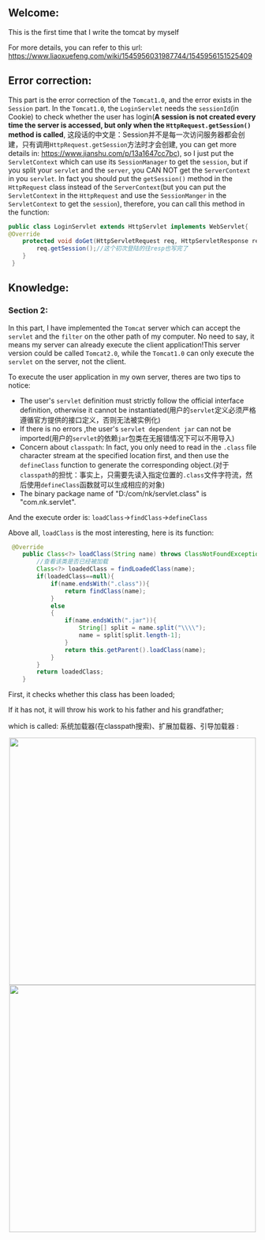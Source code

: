 ## Welcome:
This is the first time that I write the tomcat by myself

For more details, you can refer to this url: https://www.liaoxuefeng.com/wiki/1545956031987744/1545956151525409

## Error correction:

This part is the error correction of the `Tomcat1.0`, and the error exists in the `Session` part. In the `Tomcat1.0`, the `LoginServlet` needs the `sessionId`(in Cookie) to check whether the user has login(**A session is not created every time the server is accessed, but only when the `HttpRequest.getSession()` method is called**, 这段话的中文是：Session并不是每一次访问服务器都会创建，只有调用`HttpRequest.getSession`方法时才会创建, you can get more details in: https://www.jianshu.com/p/13a1647cc7bc), so I just put the `ServletContext` which can use its `SessionManager` to get the `session`, but if you split your `servlet` and the `server`, you CAN NOT get the `ServerContext` in you `servlet`. In fact you should put the `getSession()` method in the `HttpRequest` class instead of the `ServerContext`(but you can put the `ServletContext` in the `HttpRequest` and use the `SessionManger` in the `ServletContext` to get the `session`), therefore, you can call this method in the function:

```java
public class LoginServlet extends HttpServlet implements WebServlet{
@Override
    protected void doGet(HttpServletRequest req, HttpServletResponse resp) throws ServletException, IOException {
        req.getSession();//这个初次登陆的往resp也写完了
    }
 }
```

## Knowledge:

### Section 2:

In this part, I have implemented the `Tomcat` server which can accept the `servlet` and the `filter` on the other path of my computer. No need to say, it means my server can already execute the client application!This server version could be called `Tomcat2.0`, while the `Tomcat1.0` can only execute the `servlet` on the server, not the client.

To execute the user application in my own server, theres are two tips to notice:

* The user's `servlet` definition must strictly follow the official interface definition, otherwise it cannot be instantiated(用户的`servlet`定义必须严格遵循官方提供的接口定义，否则无法被实例化)
* If there is no errors ,the user's `servlet dependent jar` can not be imported(用户的`servlet`的依赖`jar`包类在无报错情况下可以不用导入)
* Concern about `classpath`: In fact, you only need to read in the `.class` file character stream at the specified location first, and then use the `defineClass` function to generate the corresponding object.(对于`classpath`的担忧：事实上，只需要先读入指定位置的`.class`文件字符流，然后使用`defineClass`函数就可以生成相应的对象)
* The binary package name of "D:/com/nk/servlet.class" is "com.nk.servlet".

And the execute order is: `loadClass`->`findClass`->`defineClass`

Above all, `loadClass` is the most interesting, here is its function:

```java
 @Override
    public Class<?> loadClass(String name) throws ClassNotFoundException {
        //查看该类是否已经被加载
        Class<?> loadedClass = findLoadedClass(name);
        if(loadedClass==null){
            if(name.endsWith(".class")){
                return findClass(name);
            }
            else
            {
                if(name.endsWith(".jar")){
                    String[] split = name.split("\\\\");
                    name = split[split.length-1];
                }
                return this.getParent().loadClass(name);
            }
        }
        return loadedClass;
    }
```

First, it checks whether this class has been loaded;

If it has not, it will throw his work to his father and his grandfather;

which is called: 系统加载器(在classpath搜索)、扩展加载器、引导加载器 :

<div align="center">
    <img src="https://github.com/sqrt81xmy/MyTomcat/assets/89298656/d291ea31-3ab0-4559-acbd-a97d3cc295b1" width=500 hight=400>
</div>

<div align="center">
    <img src="https://github.com/sqrt81xmy/MyTomcat/assets/89298656/40cccbca-bb7d-4185-8938-cede3b692c18" width=500 hight=400>
</div>



